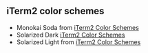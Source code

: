 ## iTerm2 color schemes

* Monokai Soda from [iTerm2 Color Schemes][colors]
* Solarized Dark [iTerm2 Color Schemes][colors]
* Solarized Light from [iTerm2 Color Schemes][colors]


[colors]: https://github.com/mbadolato/iTerm2-Color-Schemes
